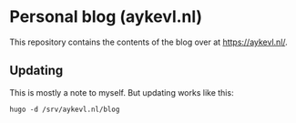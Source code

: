 # Personal blog (aykevl.nl)

This repository contains the contents of the blog over at https://aykevl.nl/.

## Updating

This is mostly a note to myself. But updating works like this:

    hugo -d /srv/aykevl.nl/blog
